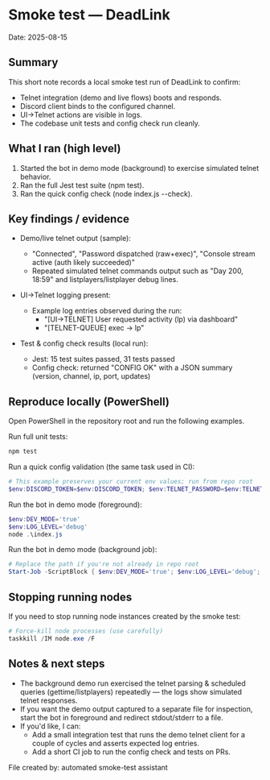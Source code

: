 Smoke test — DeadLink
======================

Date: 2025-08-15

Summary
-------
This short note records a local smoke test run of DeadLink to confirm:
- Telnet integration (demo and live flows) boots and responds.
- Discord client binds to the configured channel.
- UI→Telnet actions are visible in logs.
- The codebase unit tests and config check run cleanly.

What I ran (high level)
------------------------
1) Started the bot in demo mode (background) to exercise simulated telnet behavior.
2) Ran the full Jest test suite (npm test).
3) Ran the quick config check (node index.js --check).

Key findings / evidence
-----------------------
- Demo/live telnet output (sample):
  - "Connected", "Password dispatched (raw+exec)", "Console stream active (auth likely succeeded)"
  - Repeated simulated telnet commands output such as "Day 200, 18:59" and listplayers/listplayer debug lines.

- UI→Telnet logging present:
  - Example log entries observed during the run:
    - "[UI->TELNET] User requested activity (lp) via dashboard"
    - "[TELNET-QUEUE] exec -> lp"

- Test & config check results (local run):
  - Jest: 15 test suites passed, 31 tests passed
  - Config check: returned "CONFIG OK" with a JSON summary (version, channel, ip, port, updates)

Reproduce locally (PowerShell)
-----------------------------
Open PowerShell in the repository root and run the following examples.

Run full unit tests:

```powershell
npm test
```

Run a quick config validation (the same task used in CI):

```powershell
# This example preserves your current env values; run from repo root
$env:DISCORD_TOKEN=$env:DISCORD_TOKEN; $env:TELNET_PASSWORD=$env:TELNET_PASSWORD; $env:TELNET_IP=$env:TELNET_IP; $env:TELNET_PORT=$env:TELNET_PORT; $env:DISCORD_CHANNEL=$env:DISCORD_CHANNEL; node index.js --check
```

Run the bot in demo mode (foreground):

```powershell
$env:DEV_MODE='true'
$env:LOG_LEVEL='debug'
node .\index.js
```

Run the bot in demo mode (background job):

```powershell
# Replace the path if you're not already in repo root
Start-Job -ScriptBlock { $env:DEV_MODE='true'; $env:LOG_LEVEL='debug'; node .\index.js } | Out-Null
```

Stopping running nodes
----------------------
If you need to stop running node instances created by the smoke test:

```powershell
# Force-kill node processes (use carefully)
taskkill /IM node.exe /F
```

Notes & next steps
------------------
- The background demo run exercised the telnet parsing & scheduled queries (gettime/listplayers) repeatedly — the logs show simulated telnet responses.
- If you want the demo output captured to a separate file for inspection, start the bot in foreground and redirect stdout/stderr to a file.
- If you'd like, I can:
  - Add a small integration test that runs the demo telnet client for a couple of cycles and asserts expected log entries.
  - Add a short CI job to run the config check and tests on PRs.

File created by: automated smoke-test assistant
